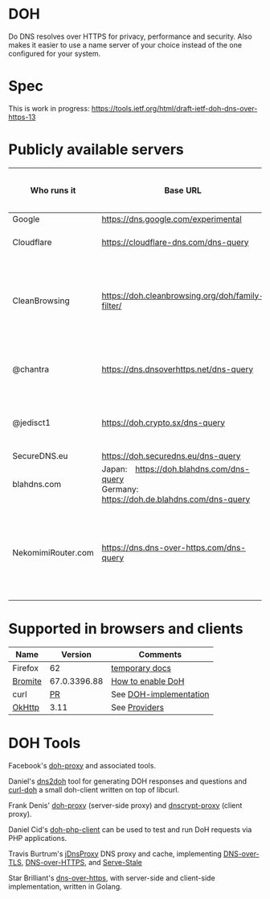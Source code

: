 # DOH

Do DNS resolves over HTTPS for privacy, performance and security. Also makes it easier to use a name server of your choice instead of the one configured for your system.

# Spec

This is work in progress: https://tools.ietf.org/html/draft-ietf-doh-dns-over-https-13

# Publicly available servers

| Who runs it | Base URL | POST/GET | Works with -13 clients | Comment |
|-------------|----------|----------|------------------------|---------|
| Google      | https://dns.google.com/experimental | both | Yes | 
| Cloudflare  | https://cloudflare-dns.com/dns-query | both | Yes | Supports both -04 and -13 content-types
| CleanBrowsing | https://doh.cleanbrowsing.org/doh/family-filter/ | both? | Yes | anycast DoH server with parental control (restricts access to adult content + enforces safe search)
| @chantra    | https://dns.dnsoverhttps.net/dns-query | both | Yes (draft-13 client only) | "toy server" which runs [doh-proxy](https://github.com/facebookexperimental/doh-proxy) |
| @jedisct1  | https://doh.crypto.sx/dns-query | both | Yes | a server which runs another project called [doh-proxy](https://github.com/jedisct1/rust-doh), written in Rust.
| SecureDNS.eu | https://doh.securedns.eu/dns-query | both? | No |
| blahdns.com | Japan: https://doh.blahdns.com/dns-query <br> Germany: https://doh.de.blahdns.com/dns-query | both | Yes |
| NekomimiRouter.com | https://dns.dns-over-https.com/dns-query | both | Yes | Runs [Go implementation](https://github.com/m13253/dns-over-https). Does recursion itself with no upstream servers. Toy server may fail, send email if fails |

# Supported in browsers and clients

|Name|Version|Comments|
|----|-------|----|
|Firefox|62| [temporary docs](https://daniel.haxx.se/trr) |
|[Bromite](https://www.bromite.org/)|67.0.3396.88|[How to enable DoH](https://github.com/bromite/bromite/wiki/Enabling-DNS-over-HTTPS)|
|curl| [PR](https://github.com/curl/curl/pull/2668) | See [DOH-implementation](DOH-implementation) |
|[OkHttp](https://github.com/square/okhttp/tree/master/okhttp-dnsoverhttps)| 3.11 | See [Providers](https://github.com/square/okhttp/blob/master/okhttp-dnsoverhttps/src/test/java/okhttp3/dnsoverhttps/DohProviders.java) |

# DOH Tools

Facebook's [doh-proxy](https://facebookexperimental.github.io/doh-proxy/) and associated tools.

Daniel's [dns2doh](https://github.com/bagder/dns2doh) tool for generating DOH responses and questions and [curl-doh](https://github.com/curl/doh) a small doh-client written on top of libcurl.

Frank Denis' [doh-proxy](https://github.com/jedisct1/rust-doh) (server-side proxy) and [dnscrypt-proxy](https://github.com/jedisct1/dnscrypt-proxy) (client proxy).

Daniel Cid's [doh-php-client](https://github.com/dcid/doh-php-client) can be used to test and run DoH requests via PHP applications.

Travis Burtrum's [jDnsProxy](https://github.com/moparisthebest/jDnsProxy) DNS proxy and cache, implementing [DNS-over-TLS](https://tools.ietf.org/html/rfc7858), [DNS-over-HTTPS](https://tools.ietf.org/html/draft-hoffman-dns-over-https), and [Serve-Stale](https://tools.ietf.org/html/draft-ietf-dnsop-serve-stale)

Star Brilliant's [dns-over-https](https://github.com/m13253/dns-over-https), with server-side and client-side implementation, written in Golang.